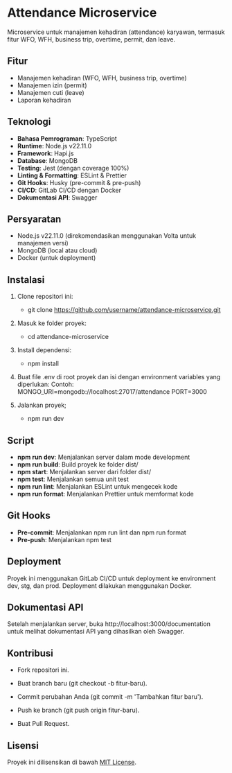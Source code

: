 # Attendance Microservice

Microservice untuk manajemen kehadiran (attendance) karyawan, termasuk fitur WFO, WFH, business trip, overtime, permit, dan leave.

## Fitur
- Manajemen kehadiran (WFO, WFH, business trip, overtime)
- Manajemen izin (permit)
- Manajemen cuti (leave)
- Laporan kehadiran

## Teknologi
- **Bahasa Pemrograman**: TypeScript
- **Runtime**: Node.js v22.11.0
- **Framework**: Hapi.js
- **Database**: MongoDB
- **Testing**: Jest (dengan coverage 100%)
- **Linting & Formatting**: ESLint & Prettier
- **Git Hooks**: Husky (pre-commit & pre-push)
- **CI/CD**: GitLab CI/CD dengan Docker
- **Dokumentasi API**: Swagger

## Persyaratan
- Node.js v22.11.0 (direkomendasikan menggunakan Volta untuk manajemen versi)
- MongoDB (local atau cloud)
- Docker (untuk deployment)

## Instalasi
1. Clone repositori ini:
    - git clone https://github.com/username/attendance-microservice.git
    
2. Masuk ke folder proyek:
    - cd attendance-microservice

3. Install dependensi:
    - npm install

4. Buat file .env di root proyek dan isi dengan environment variables yang diperlukan:
    Contoh: 
    MONGO_URI=mongodb://localhost:27017/attendance
    PORT=3000

5. Jalankan proyek;
    - npm run dev


## Script
- **npm run dev**: Menjalankan server dalam mode development
- **npm run build**: Build proyek ke folder dist/
- **npm start**: Menjalankan server dari folder dist/
- **npm test**: Menjalankan semua unit test
- **npm run lint**: Menjalankan ESLint untuk mengecek kode
- **npm run format**: Menjalankan Prettier untuk memformat kode


## Git Hooks
- **Pre-commit**: Menjalankan npm run lint dan npm run format
- **Pre-push**: Menjalankan npm test

## Deployment
Proyek ini menggunakan GitLab CI/CD untuk deployment ke environment dev, stg, dan prod. Deployment dilakukan menggunakan Docker.

## Dokumentasi API
Setelah menjalankan server, buka http://localhost:3000/documentation untuk melihat dokumentasi API yang dihasilkan oleh Swagger.

## Kontribusi
- Fork repositori ini.

- Buat branch baru (git checkout -b fitur-baru).

- Commit perubahan Anda (git commit -m 'Tambahkan fitur baru').

- Push ke branch (git push origin fitur-baru).

- Buat Pull Request.

## Lisensi
Proyek ini dilisensikan di bawah [MIT License](LICENSE).
